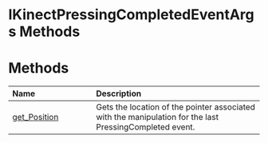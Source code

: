 IKinectPressingCompletedEventArgs Methods  
=========================================  

<span id="publicmethodsSection"></span>

Methods  
=======  

<table>
<colgroup>
<col width="30%" />
<col width="60%" />
</colgroup>
<thead>
<tr class="header">
<th align="left">Name</th>
<th align="left">Description</th>
</tr>
</thead>
<tbody>
<tr class="odd">
<td align="left"><a href="Methods/get_Position_Method.md">get_Position</a></td>
<td align="left">Gets the location of the pointer associated with the manipulation for the last PressingCompleted event.</td>
</tr>
</tbody>
</table>



<!--Please do not edit the data in the comment block below.-->
<!--
TOCTitle : IKinectPressingCompletedEventArgs Methods
RLTitle : IKinectPressingCompletedEventArgs Methods
KeywordK : IKinectPressingCompletedEventArgs interface, methods
KeywordA : Methods.T:Microsoft.Kinect.kinect.IKinectPressingCompletedEventArgs
AssetID : Methods.T:Microsoft.Kinect.kinect.IKinectPressingCompletedEventArgs
Locale : en-us
CommunityContent : 1
TargetOS : Windows
TopicType : kbSyntax
DocSet : K4Wv2
ProjType : K4Wv2Proj
Technology : Kinect for Windows
Product : Kinect for Windows SDK v2
productversion : 20
-->
